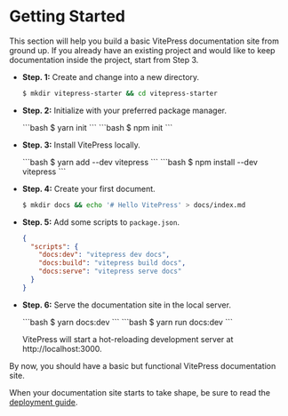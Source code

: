 # Getting Started

This section will help you build a basic VitePress documentation site from ground up. If you already have an existing project and would like to keep documentation inside the project, start from Step 3.

- **Step. 1:** Create and change into a new directory.

  ```bash
  $ mkdir vitepress-starter && cd vitepress-starter
  ```

- **Step. 2:** Initialize with your preferred package manager.

  <CodeGroup>
  <CodeBlock title="YARN" active>
  ```bash
  $ yarn init
  ```
  </CodeBlock>
  
  <CodeBlock title="NPM">
  ```bash
  $ npm init
  ```
  </CodeBlock>
  </CodeGroup>

- **Step. 3:** Install VitePress locally.

  <CodeGroup>
  <CodeBlock title="YARN" active>
  ```bash
  $ yarn add --dev vitepress
  ```
  </CodeBlock>

  <CodeBlock title="NPM">
  ```bash
  $ npm install --dev vitepress
  ```
  </CodeBlock>
  </CodeGroup>

- **Step. 4:** Create your first document.

  ```bash
  $ mkdir docs && echo '# Hello VitePress' > docs/index.md
  ```

- **Step. 5:** Add some scripts to `package.json`.

  ```json
  {
    "scripts": {
      "docs:dev": "vitepress dev docs",
      "docs:build": "vitepress build docs",
      "docs:serve": "vitepress serve docs"
    }
  }
  ```

- **Step. 6:** Serve the documentation site in the local server.

  <CodeGroup>
  <CodeBlock title="YARN" active>
  ```bash
  $ yarn docs:dev
  ```
  </CodeBlock>

  <CodeBlock title="NPM">
  ```bash
  $ yarn run docs:dev
  ```
  </CodeBlock>
  </CodeGroup>

  VitePress will start a hot-reloading development server at http://localhost:3000.

By now, you should have a basic but functional VitePress documentation site.

When your documentation site starts to take shape, be sure to read the [deployment guide](./deploy).

